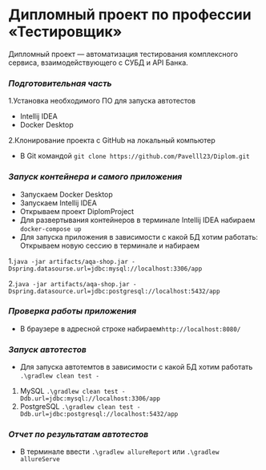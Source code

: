 # Дипломный проект по профессии «Тестировщик»
Дипломный проект — автоматизация тестирования комплексного сервиса, взаимодействующего с СУБД и API Банка.

### *Подготовительная часть*
1.Установка  необходимого ПО для запуска автотестов
- Intellij IDEA
- Docker Desktop

2.Клонирование проекта с GitHub на локальный компьютер
- В Git командой ``` git clone https://github.com/Pavelll23/Diplom.git ```

### *Запуск контейнера и самого приложения*
- Запускаем Docker Desktop
- Запускаем Intellij IDEA 
- Открываем проект DiplomProject
- Для развертывания контейнеров в терминале Intellij IDEA набираем ```docker-compose up```
- Для запуска приложения в зависимости с какой БД хотим работать:
  Открываем новую сессию в терминале и набираем

1.```java -jar artifacts/aqa-shop.jar -Dspring.datasourse.url=jdbc:mysql://localhost:3306/app```

2.```java -jar artifacts/aqa-shop.jar -Dspring.datasource.url=jdbc:postgresql://localhost:5432/app```

### *Проверка работы приложения*
- В браузере в адресной строке набираем```http://localhost:8080/```

### *Запуск автотестов*
- Для запуска автотемтов в зависимости с какой БД хотим работать ```.\gradlew clean test -```
1. MySQL ```.\gradlew clean test -Ddb.url=jdbc:mysql://localhost:3306/app```
2. PostgreSQL ```.\gradlew clean test -Ddb.url=jdbc:postgresql://localhost:5432/app```

### *Отчет по результатам автотестов*
- В терминале ввести ```.\gradlew allureReport``` или ```.\gradlew allureServe```
